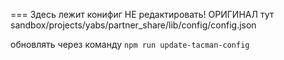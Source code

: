 === Здесь лежит конифиг
НЕ редактировать!
ОРИГИНАЛ тут sandbox/projects/yabs/partner_share/lib/config/config.json

обновлять через команду `npm run update-tacman-config`
